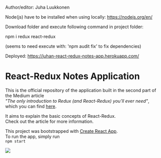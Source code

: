 Author/editor: Juha Luukkonen

Node(js) have to be installed when using locally: https://nodejs.org/en/

Download folder and execute following command in project folder:

npm i redux react-redux

(seems to need execute with: 'npm audit fix' to fix dependencies)

Deployed: https://juhan-react-redux-notes-app.herokuapp.com/

# React-Redux Notes Application

This is the official repository of the application built in the second part of the Medium article  
*"The only introduction to Redux (and React-Redux) you’ll ever need"*,  
which you can find [here](https://medium.com/@h.stevanoski/the-only-introduction-to-redux-and-react-redux-youll-ever-need-8ce5da9e53c6).

It aims to explain the basic concepts of React-Redux.  
Check out the article for more information.

This project was bootstrapped with [Create React App](https://github.com/facebook/create-react-app).  
To run the app, simply run  
`npm start`

![](https://miro.medium.com/max/457/1*NWOmsT2_4MoRuUevioicqg.png)
